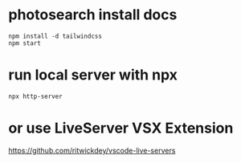 # photosearch install docs

```
npm install -d tailwindcss 
npm start 
```

# run local server with npx 

```
npx http-server
```
# or use LiveServer VSX Extension
https://github.com/ritwickdey/vscode-live-servers
